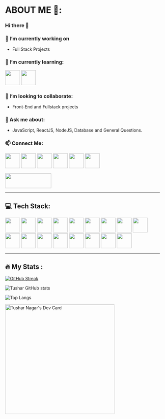 # ABOUT ME 👋:

### Hi there 👋

### 🔭 I’m currently working on
- Full Stack Projects

### 🌱 I’m currently learning:
<img src="https://github.com/dheereshagrwal/colored-icons/blob/master/public/logos/nextjs/nextjs-light.svg" height="48" width="48">   <img src="https://github.com/DevFreAkeD/colored-icons/blob/master/public/icons/aws/aws.svg" height="48" width="48">
   
### 👯 I’m looking to collaborate:
- Front-End and Fullstack projects

### 💬 Ask me about:
- JavaScript, ReactJS, NodeJS, Database and General Questions.

### 📫 Connect Me:
<img src="https://github.com/dheereshagrwal/colored-icons/blob/master/public/logos/x/x-light.svg" height="48" width="48"> <img src="https://github.com/dheereshagrwal/colored-icons/blob/master/public/logos/linkedin/linkedin.svg" height="48" width="48"> <img src="https://github.com/dheereshagrwal/colored-icons/blob/master/public/logos/discord/discord.svg" height="48" width="48"> <img src="https://github.com/dheereshagrwal/colored-icons/blob/master/public/logos/leetcode/leetcode-light.svg" height="48" width="48"> <img src="https://github.com/dheereshagrwal/colored-icons/blob/master/public/logos/snapchat/snapchat.svg" height="48" width="48"> <img src="https://github.com/dheereshagrwal/colored-icons/blob/master/public/logos/instagram/instagram.svg" height="48" width="48">

<img src="https://github.com/DevFreAkeD/DevFreAkeD/assets/32740788/5f1d7e3d-8a06-4df9-a088-e02daca87aaf" height="48" width="150">


<!-- 📫 How to reach me: ...
- 😄 Pronouns: ...
- ⚡ Fun fact: ...
-->
---

## 💻 Tech Stack:
<img src="https://github.com/dheereshagrwal/colored-icons/blob/master/public/logos/c/c.svg" height="48" width="48"> <img src="https://github.com/dheereshagrwal/colored-icons/blob/master/public/logos/cpp/cpp.svg" height="48" width="48"> <img src="https://github.com/DevFreAkeD/colored-icons/blob/master/public/icons/python/python.svg" height="48" width="48"> <img src="https://github.com/dheereshagrwal/colored-icons/blob/master/public/logos/html/html.svg" height="48" width="48"> <img src="https://github.com/dheereshagrwal/colored-icons/blob/master/public/logos/css/css.svg" height="48" width="48"> <img src="https://github.com/dheereshagrwal/colored-icons/blob/master/public/logos/js/js.svg" height="48" width="48"> <img src="https://github.com/dheereshagrwal/colored-icons/blob/master/public/logos/mysql/mysql.svg" height="48" width="48"> <img src="https://github.com/dheereshagrwal/colored-icons/blob/master/public/logos/mongodb/mongodb.svg" height="48" width="48"> <img src="https://github.com/dheereshagrwal/colored-icons/blob/master/public/logos/npm/npm.svg" height="48" width="48"> <img src="https://github.com/dheereshagrwal/colored-icons/blob/master/public/logos/nodejs/nodejs.svg" height="48" width="48"> <img src="https://github.com/DevFreAkeD/colored-icons/blob/master/public/logos/expressjs/expressjs.svg" height="48" width="48"> <img src="https://github.com/dheereshagrwal/colored-icons/blob/master/public/logos/reactjs/reactjs.svg" height="48" width="48"> <img src="https://github.com/DevFreAkeD/colored-icons/blob/master/public/icons/vuejs/vuejs.svg" height="48" width="48"> <img src="https://github.com/dheereshagrwal/colored-icons/blob/master/public/logos/bootstrap/bootstrap.svg" height="48" width="48"> <img src="https://github.com/dheereshagrwal/colored-icons/blob/master/public/logos/tailwind/tailwind.svg" height="48" width="48"> <img src="https://github.com/dheereshagrwal/colored-icons/blob/master/public/logos/vercel/vercel-light.svg" height="48" width="48"> <img src="https://github.com/DevFreAkeD/colored-icons/blob/master/public/icons/netlify/netlify.svg" height="48" width="48"> 


---

## :fire: My Stats :
[![GitHub Streak](https://streak-stats.demolab.com?user=DevFreAkeD&theme=github-dark)](https://git.io/streak-stats)

![Tushar GitHub stats](https://github-readme-stats.vercel.app/api?username=DevFreAkeD&show_icons=true&theme=dark)

![Top Langs](https://github-readme-stats.vercel.app/api/top-langs/?username=DevFreAkeD&layout=compact&theme=dark)

<a href="https://app.daily.dev/freaked"><img src="https://api.daily.dev/devcards/v2/D6SPjTkUrRXT4T7Avt1Db.png?type=default&r=aca" width="356" alt="Tushar Nagar's Dev Card"/></a>
